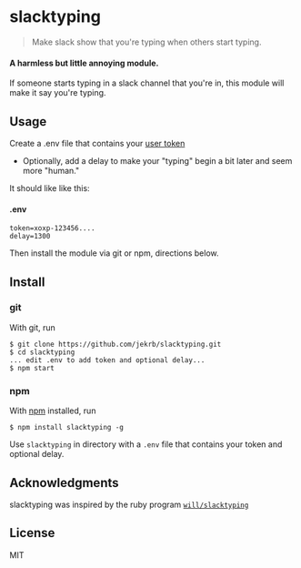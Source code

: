 # slacktyping

> Make slack show that you're typing when others start typing.

#### A harmless but little annoying module.

If someone starts typing in a slack channel that you're in, this module will make it say you're typing.

## Usage

Create a .env file that contains your [user token](https://api.slack.com/custom-integrations/legacy-tokens)
- Optionally, add a delay to make your "typing" begin a bit later and seem more "human."

It should like like this:

#### .env
```
token=xoxp-123456....
delay=1300
```

Then install the module via git or npm, directions below.


## Install

### git
With git, run

```
$ git clone https://github.com/jekrb/slacktyping.git
$ cd slacktyping
... edit .env to add token and optional delay...
$ npm start
```

### npm
With [npm](https://npmjs.org/) installed, run

```
$ npm install slacktyping -g
```

Use `slacktyping` in directory with a `.env` file that contains your token and optional delay.

## Acknowledgments

slacktyping was inspired by the ruby program [`will/slacktyping`](https://github.com/will/slacktyping)

## License

MIT


